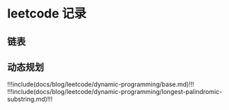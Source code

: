 # leetcode 记录

## 链表



## 动态规划

!!!include(docs/blog/leetcode/dynamic-programming/base.md)!!!
!!!include(docs/blog/leetcode/dynamic-programming/longest-palindromic-substring.md)!!!
